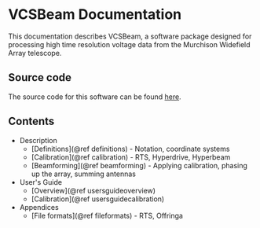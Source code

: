 # VCSBeam Documentation

This documentation describes VCSBeam, a software package designed for processing high time resolution voltage data from the Murchison Widefield Array telescope.

## Source code

The source code for this software can be found [here](https://github.com/CIRA-Pulsars-and-Transients-Group/vcsbeam).

## Contents

 - Description
   + [Definitions](@ref definitions) - Notation, coordinate systems
   + [Calibration](@ref calibration) - RTS, Hyperdrive, Hyperbeam
   + [Beamforming](@ref beamforming) - Applying calibration, phasing up the array, summing antennas
 - User's Guide
   + [Overview](@ref usersguideoverview)
   + [Calibration](@ref usersguidecalibration)
 - Appendices
   + [File formats](@ref fileformats) - RTS, Offringa
